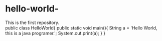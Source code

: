 # hello-world-
This is the first repository.  
public class HelloWorld{
  public static void main(){
    String a = 'Hello World, this is a java programer.';
    System.out.print(a); 
  }
}
